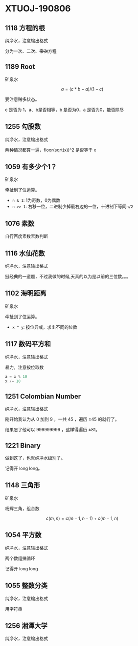 # XTUOJ-190806

## 1118 方程的根

纯净水，注意输出格式

分为一次、二次、~~零次~~方程

## 1189 Root

矿泉水

$$a = (c * b - a) / (1 - c)$$

要注意贼多状态。

c 是否为 1，a、b是否相等，b 是否为0，a 是否为0，能否除尽

## 1255 勾股数

纯净水，注意输出格式

两种情况都算一遍，floor(sqrt(x))^2 是否等于 x

## 1059 有多少个1？

矿泉水

牵扯到了位运算。

* `n & 1`: 1为奇数，0为偶数
* `n >> 1`: 右移一位，二进制少掉最右边的一位，十进制下等同`n/2`

## 1076 素数

自行百度素数素数判断

## 1116 水仙花数

纯净水，注意输出格式

挺经典的一道题，不过我做的时候,天真的以为是以前的三位数。。。

## 1102 海明距离

矿泉水

牵扯到了位运算。

* `x ^ y`: 按位异或，求出不同的位数

## 1117 数码平方和

纯净水，注意输出格式

暴力，注意按位取数

```cpp
a = x % 10
x /= 10
```

## 1251 Colombian Number

纯净水，注意输出格式

刚开始我认为从 0 加到 9 ，一共 45 ，遍历 ±45 的就行了。

结果忘了他可以 999999999 ，这样得遍历 ±81。

## 1221 Binary

做到这了，也就纯净水级别了。

记得开 long long。

## 1148 三角形

矿泉水

杨辉三角，组合数

$$c(m,n)=c(m-1,n-1)+c(m-1,n)$$

## 1054 平方数

纯净水，注意输出格式

两个数组搞循环

记得开 long long 

## 1055 整数分类

纯净水，注意输出格式

用字符串

## 1256 湘潭大学

纯净水，注意输出格式
